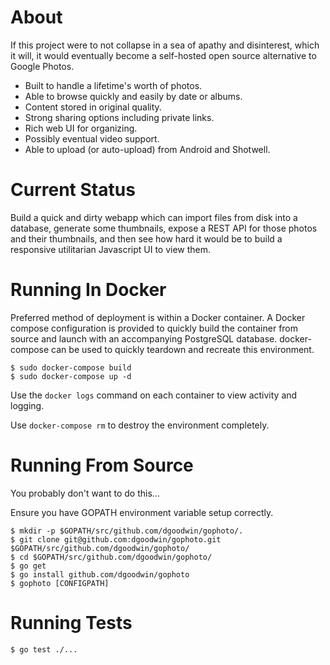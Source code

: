 # About

If this project were to not collapse in a sea of apathy and disinterest, which it will, it would eventually become a self-hosted open source alternative to Google Photos.

  * Built to handle a lifetime's worth of photos.
  * Able to browse quickly and easily by date or albums.
  * Content stored in original quality.
  * Strong sharing options including private links.
  * Rich web UI for organizing.
  * Possibly eventual video support.
  * Able to upload (or auto-upload) from Android and Shotwell.

# Current Status

Build a quick and dirty webapp which can import files from disk into a database, generate some thumbnails, expose a REST API for those photos and their thumbnails, and then see how hard it would be to build a responsive utilitarian Javascript UI to view them.

# Running In Docker

Preferred method of deployment is within a Docker container. A Docker compose configuration is provided to quickly build the container from source and launch with an accompanying PostgreSQL database. docker-compose can be used to quickly teardown and recreate this environment.

```
$ sudo docker-compose build
$ sudo docker-compose up -d
```

Use the `docker logs` command on each container to view activity and logging.

Use `docker-compose rm` to destroy the environment completely.

# Running From Source

You probably don't want to do this...

Ensure you have GOPATH environment variable setup correctly.

```
$ mkdir -p $GOPATH/src/github.com/dgoodwin/gophoto/.
$ git clone git@github.com:dgoodwin/gophoto.git $GOPATH/src/github.com/dgoodwin/gophoto/
$ cd $GOPATH/src/github.com/dgoodwin/gophoto/
$ go get
$ go install github.com/dgoodwin/gophoto
$ gophoto [CONFIGPATH]
```

# Running Tests

```
$ go test ./...
```



